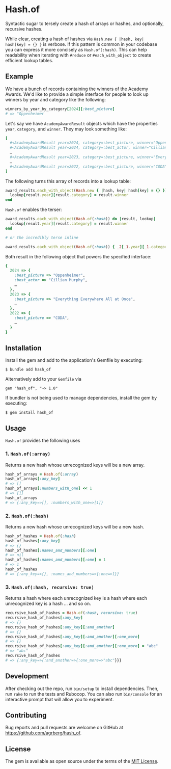 # Hash.of

Syntactic sugar to tersely create a hash of arrays or hashes, and optionally, recursive hashes.

While clear, creating a hash of hashes via `Hash.new { |hash, key| hash[key] = {} }` is verbose. If this pattern is common in your codebase you can express it more concisely as `Hash.of(:hash)`. This can help readability when iterating with `#reduce` or `#each_with_object` to create efficient lookup tables.

## Example

We have a bunch of records containing the winners of the Academy Awards. We'd like to provide a simple interface for people to look up winners by year and category like the following:

```ruby
winners_by_year_by_category[2024][:best_picture]
# => "Oppenheimer
```

Let's say we have `AcademyAwardResult` objects which have the properties `year`, `category`, and `winner`. They may look something like:

```ruby
[
  #<AcademyAwardResult year=2024, category=:best_picture, winner="Oppenheimer">,
  #<AcademyAwardResult year=2024, category=:best_actor, winner="Cillian Murphy">,
  …
  #<AcademyAwardResult year=2023, category=:best_picture, winner="Everything Everywhere All at Once">,
  …
  #<AcademyAwardResult year=2022, category=:best_picture, winner="CODA">
]
```

The following turns this array of records into a lookup table:

```ruby
award_results.each_with_object(Hash.new { |hash, key| hash[key] = {} }) do |result, lookup|
  lookup[result.year][result.category] = result.winner
end
```

`Hash.of` enables the terser:

```ruby
award_results.each_with_object(Hash.of(:hash)) do |result, lookup|
  lookup[result.year][result.category] = result.winner
end

# or the incredibly terse inline

award_results.each_with_object(Hash.of(:hash)) { _2[_1.year][_1.category] = _1.winner }
```

Both result in the following object that powers the specified interface:

```ruby
{
  2024 => {
    :best_picture => "Oppenheimer",
    :best_actor => "Cillian Murphy",
    …
  },
  2023 => {
    :best_picture => "Everything Everywhere All at Once",
    …
  },
  2022 => {
    :best_picture => "CODA",
    …
  }
}
```

## Installation

Install the gem and add to the application's Gemfile by executing:

    $ bundle add hash_of

Alternatively add to your `Gemfile` via

    gem "hash_of", "~> 1.0"

If bundler is not being used to manage dependencies, install the gem by executing:

    $ gem install hash_of


## Usage

`Hash.of` provides the following uses

### 1. `Hash.of(:array)`

Returns a new hash whose unrecognized keys will be a new array.

```ruby
hash_of_arrays = Hash.of(:array)
hash_of_arrays[:any_key]
# => []
hash_of_arrays[:numbers_with_one] << 1
# => [1]
hash_of_arrays
# => {:any_key=>[], :numbers_with_one=>[1]}
```

### 2. `Hash.of(:hash)`

Returns a new hash whose unrecognized keys will be a new hash.

```ruby
hash_of_hashes = Hash.of(:hash)
hash_of_hashes[:any_key]
# => {}
hash_of_hashes[:names_and_numbers][:one]
# => nil
hash_of_hashes[:names_and_numbers][:one] = 1
# => 1
hash_of_hashes
# => {:any_key=>{}, :names_and_numbers=>{:one=>1}}
```

### 3. `Hash.of(:hash, recursive: true)`

Returns a hash where each unrecognized key is a hash where each unrecognized key is a hash … and so on.

```ruby
recursive_hash_of_hashes = Hash.of(:hash, recursive: true)
recursive_hash_of_hashes[:any_key]
# => {}
recursive_hash_of_hashes[:any_key][:and_another]
# => {}
recursive_hash_of_hashes[:any_key][:and_another][:one_more]
# => {}
recursive_hash_of_hashes[:any_key][:and_another][:one_more] = "abc"
# => "abc"
recursive_hash_of_hashes
# => {:any_key=>{:and_another=>{:one_more=>"abc"}}}
```

## Development

After checking out the repo, run `bin/setup` to install dependencies. Then, run `rake` to run the tests and Rubocop. You can also run `bin/console` for an interactive prompt that will allow you to experiment.

## Contributing

Bug reports and pull requests are welcome on GitHub at https://github.com/agrberg/hash_of.

## License

The gem is available as open source under the terms of the [MIT License](LICENSE.txt).
